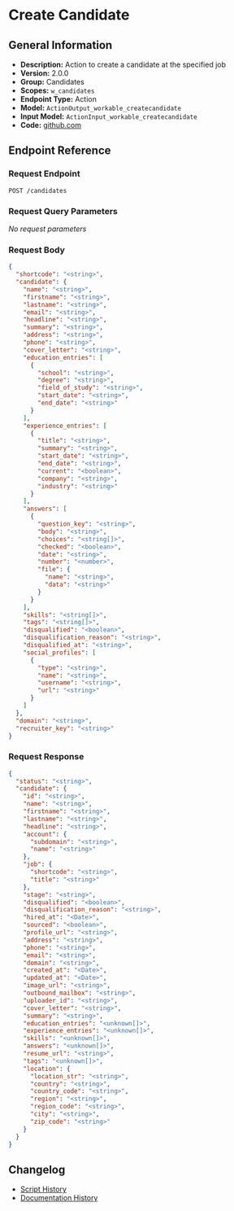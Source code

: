 <!-- BEGIN GENERATED CONTENT -->
# Create Candidate

## General Information

- **Description:** Action to create a candidate at the specified job
- **Version:** 2.0.0
- **Group:** Candidates
- **Scopes:** `w_candidates`
- **Endpoint Type:** Action
- **Model:** `ActionOutput_workable_createcandidate`
- **Input Model:** `ActionInput_workable_createcandidate`
- **Code:** [github.com](https://github.com/NangoHQ/integration-templates/tree/main/integrations/workable/actions/create-candidate.ts)


## Endpoint Reference

### Request Endpoint

`POST /candidates`

### Request Query Parameters

_No request parameters_

### Request Body

```json
{
  "shortcode": "<string>",
  "candidate": {
    "name": "<string>",
    "firstname": "<string>",
    "lastname": "<string>",
    "email": "<string>",
    "headline": "<string>",
    "summary": "<string>",
    "address": "<string>",
    "phone": "<string>",
    "cover_letter": "<string>",
    "education_entries": [
      {
        "school": "<string>",
        "degree": "<string>",
        "field_of_study": "<string>",
        "start_date": "<string>",
        "end_date": "<string>"
      }
    ],
    "experience_entries": [
      {
        "title": "<string>",
        "summary": "<string>",
        "start_date": "<string>",
        "end_date": "<string>",
        "current": "<boolean>",
        "company": "<string>",
        "industry": "<string>"
      }
    ],
    "answers": [
      {
        "question_key": "<string>",
        "body": "<string>",
        "choices": "<string[]>",
        "checked": "<boolean>",
        "date": "<string>",
        "number": "<number>",
        "file": {
          "name": "<string>",
          "data": "<string>"
        }
      }
    ],
    "skills": "<string[]>",
    "tags": "<string[]>",
    "disqualified": "<boolean>",
    "disqualification_reason": "<string>",
    "disqualified_at": "<string>",
    "social_profiles": [
      {
        "type": "<string>",
        "name": "<string>",
        "username": "<string>",
        "url": "<string>"
      }
    ]
  },
  "domain": "<string>",
  "recruiter_key": "<string>"
}
```

### Request Response

```json
{
  "status": "<string>",
  "candidate": {
    "id": "<string>",
    "name": "<string>",
    "firstname": "<string>",
    "lastname": "<string>",
    "headline": "<string>",
    "account": {
      "subdomain": "<string>",
      "name": "<string>"
    },
    "job": {
      "shortcode": "<string>",
      "title": "<string>"
    },
    "stage": "<string>",
    "disqualified": "<boolean>",
    "disqualification_reason": "<string>",
    "hired_at": "<Date>",
    "sourced": "<boolean>",
    "profile_url": "<string>",
    "address": "<string>",
    "phone": "<string>",
    "email": "<string>",
    "domain": "<string>",
    "created_at": "<Date>",
    "updated_at": "<Date>",
    "image_url": "<string>",
    "outbound_mailbox": "<string>",
    "uploader_id": "<string>",
    "cover_letter": "<string>",
    "summary": "<string>",
    "education_entries": "<unknown[]>",
    "experience_entries": "<unknown[]>",
    "skills": "<unknown[]>",
    "answers": "<unknown[]>",
    "resume_url": "<string>",
    "tags": "<unknown[]>",
    "location": {
      "location_str": "<string>",
      "country": "<string>",
      "country_code": "<string>",
      "region": "<string>",
      "region_code": "<string>",
      "city": "<string>",
      "zip_code": "<string>"
    }
  }
}
```

## Changelog

- [Script History](https://github.com/NangoHQ/integration-templates/commits/main/integrations/workable/actions/create-candidate.ts)
- [Documentation History](https://github.com/NangoHQ/integration-templates/commits/main/integrations/workable/actions/create-candidate.md)

<!-- END  GENERATED CONTENT -->

